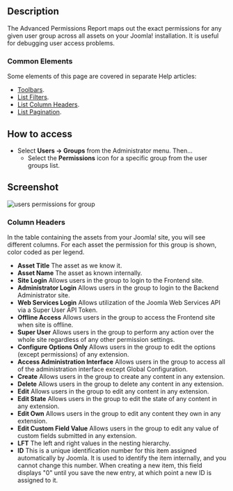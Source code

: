 <!-- Filename: Help4.x:Permissions_for_Group / Display title: Permissions for Group -->

## Description

The Advanced Permissions Report maps out the exact permissions for any
given user group across all assets on your Joomla! installation. It is
useful for debugging user access problems.

### Common Elements

Some elements of this page are covered in separate Help articles:

* [Toolbars](jdocmanual?article=help/common-elements/toolbars).
* [List Filters](jdocmanual?article=help/common-elements/list-filters).
* [List Column Headers](jdocmanual?article=help/common-elements/list-column-headers).
* [List Pagination](jdocmanual?article=help/common-elements/list-pagination).

## How to access

- Select **Users → Groups** from the Administrator menu. Then...
  - Select the **Permissions** icon for a specific group from the user
    groups list.

## Screenshot

![users permissions for group](../../../en/images/users/users-permissions-for-group.png)

### Column Headers

In the table containing the assets from your Joomla! site, you will see
different columns. For each asset the permission for this group is
shown, color coded as per legend.

- **Asset Title** The asset as we know it.
- **Asset Name** The asset as known internally.
- **Site Login** Allows users in the group to login to the Frontend
  site.
- **Administrator Login** Allows users in the group to login to the
  Backend Administrator site.
- **Web Services Login** Allows utilization of the Joomla Web Services
  API via a Super User API Token.
- **Offline Access** Allows users in the group to access the Frontend
  site when site is offline.
- **Super User** Allows users in the group to perform any action over
  the whole site regardless of any other permission settings.
- **Configure Options Only** Allows users in the group to edit the
  options (except permissions) of any extension.
- **Access Administration Interface** Allows users in the group to
  access all of the administration interface except Global
  Configuration.
- **Create** Allows users in the group to create any content in any
  extension.
- **Delete** Allows users in the group to delete any content in any
  extension.
- **Edit** Allows users in the group to edit any content in any
  extension.
- **Edit State** Allows users in the group to edit the state of any
  content in any extension.
- **Edit Own** Allows users in the group to edit any content they own
  in any extension.
- **Edit Custom Field Value** Allows users in the group to edit any
  value of custom fields submitted in any extension.
- **LFT** The left and right values in the nesting hierarchy. 
- **ID** This is a unique identification number for this item assigned
  automatically by Joomla. It is used to identify the item internally,
  and you cannot change this number. When creating a new item, this
  field displays "0" until you save the new entry, at which point a new
  ID is assigned to it.

